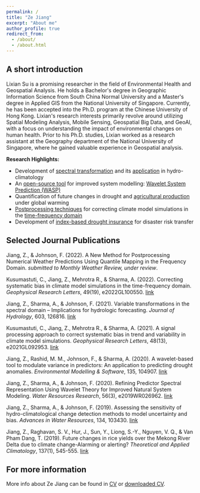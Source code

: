 ```yaml
---
permalink: /
title: "Ze Jiang"
excerpt: "About me"
author_profile: true
redirect_from: 
  - /about/
  - /about.html
---
```


## A short introduction
Lixian Su is a promising researcher in the field of Environmental Health and Geospatial Analysis. He holds a Bachelor's degree in Geographic Information Science from South China Normal University and a Master's degree in Applied GIS from the National University of Singapore. Currently, he has been accepted into the Ph.D. program at the Chinese University of Hong Kong. Lixian's research interests primarily revolve around utilizing Spatial Modeling Analysis, Mobile Sensing, Geospatial Big Data, and GeoAI, with a focus on understanding the impact of environmental changes on human health. Prior to his Ph.D. studies, Lixian worked as a research assistant at the Geography department of the National University of Singapore, where he gained valuable experience in Geospatial analysis.

<b>Research Highlights:</b>
* Development of [spectral transformation](https://doi.org/10.1029/2019WR026962) and its [application](https://doi.org/10.1016/j.jhydrol.2021.126816) in hydro-climatology
* An [open-source tool](https://cran.r-project.org/web/packages/WASP/index.html) for improved system modelling: [Wavelet System Prediction (WASP)](https://doi.org/10.1016/j.envsoft.2020.104907)
* Quantification of future changes in drought and [agricultural production](https://doi.org/10.1007/s00704-018-2617-z) under global warming
* [Postprocessing techniques](https://doi.org/10.1029/2021GL092953) for correcting climate model simulations in the [time-frequency domain](https://doi.org/10.1029/2022GL100550)
* Development of [index-based drought insurance](https://doi.org/10.1108/AFR-02-2020-0020) for disaster risk transfer

## Selected Journal Publications
Jiang, Z., & Johnson, F. (2022). A New Method for Postprocessing Numerical Weather Predictions Using Quantile Mapping in the Frequency Domain. *submitted to Monthly Weather Review, under review*. 

Kusumastuti, C., Jiang, Z., Mehrotra R., & Sharma, A. (2022). Correcting systematic bias in climate model simulations in the time-frequency domain. *Geophysical Research Letters*, 49(19), e2022GL100550. [link](https://doi.org/10.1029/2022GL100550)

Jiang, Z., Sharma, A., & Johnson, F. (2021). Variable transformations in the spectral domain – Implications for hydrologic forecasting. *Journal of Hydrology*, 603, 126816. [link](https://doi.org/10.1016/j.jhydrol.2021.126816)

Kusumastuti, C., Jiang, Z., Mehrotra R., & Sharma, A. (2021). A signal processing approach to correct systematic bias in trend and variability in climate model simulations. *Geophysical Research Letters*, 48(13), e2021GL092953. [link](https://doi.org/10.1029/2021GL092953)

Jiang, Z., Rashid, M. M., Johnson, F., & Sharma, A. (2020). A wavelet-based tool to modulate variance in predictors: An application to predicting drought anomalies. *Environmental Modelling & Software*, 135, 104907. [link](https://doi.org/10.1016/j.envsoft.2020.104907)

Jiang, Z., Sharma, A., & Johnson, F. (2020). Refining Predictor Spectral Representation Using Wavelet Theory for Improved Natural System Modeling. *Water Resources Research*, 56(3), e2019WR026962. [link](https://doi.org/10.1029/2019WR026962)

Jiang, Z., Sharma, A., & Johnson, F. (2019). Assessing the sensitivity of hydro-climatological change detection methods to model uncertainty and bias. *Advances in Water Resources*, 134, 103430. [link](https://doi.org/10.1016/j.advwatres.2019.103430)

Jiang, Z., Raghavan, S. V., Hur, J., Sun, Y., Liong, S.-Y., Nguyen, V. Q., & Van Pham Dang, T. (2019). Future changes in rice yields over the Mekong River Delta due to climate change-Alarming or alerting? *Theoretical and Applied Climatology*, 137(1), 545-555. [link](https://doi.org/10.1007/s00704-018-2617-z)

## For more information
More info about Ze Jiang can be found in [CV](https://zejiang-unsw.github.io/cv/) or [downloaded CV](http://zejiang-unsw.github.io/files/CV_ZeJIANG.pdf).
